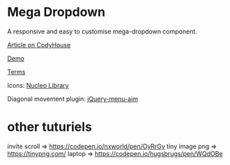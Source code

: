 Mega Dropdown
=========

A responsive and easy to customise mega-dropdown component.

[Article on CodyHouse](http://codyhouse.co/gem/mega-dropdown/)

[Demo](http://codyhouse.co/demo/mega-dropdown/index.html)
 
[Terms](http://codyhouse.co/terms/)

Icons: [Nucleo Library](https://nucleoapp.com/)

Diagonal movement plugin: [jQuery-menu-aim](https://github.com/kamens/jQuery-menu-aim)


other tuturiels
==================

invite scroll => https://codepen.io/nxworld/pen/OyRrGy
tiny image png => https://tinypng.com/
laptop => https://codepen.io/hugsbrugs/pen/WQdOBe
